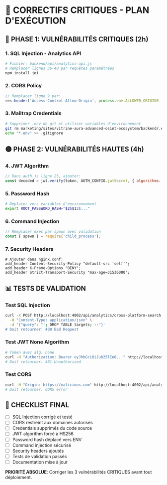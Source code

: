 # 🚨 CORRECTIFS CRITIQUES - PLAN D'EXÉCUTION

## 🔴 PHASE 1: VULNÉRABILITÉS CRITIQUES (2h)

### 1. SQL Injection - Analytics API
```bash
# Fichier: backend/api/analytics-api.js
# Remplacer lignes 36-40 par requêtes paramétrées
npm install joi
```

### 2. CORS Policy
```javascript
// Remplacer ligne 9 par:
res.header('Access-Control-Allow-Origin', process.env.ALLOWED_ORIGINS || 'http://localhost:3000');
```

### 3. Mailtrap Credentials
```bash
# Supprimer .env de git et utiliser variables d'environnement
git rm marketing/sites/vitrine-aura-advanced-osint-ecosystem/backend/.env
echo "*.env" >> .gitignore
```

## 🟡 PHASE 2: VULNÉRABILITÉS HAUTES (4h)

### 4. JWT Algorithm
```javascript
// Dans auth.js ligne 25, ajouter:
const decoded = jwt.verify(token, AUTH_CONFIG.jwtSecret, { algorithms: ['HS256'] });
```

### 5. Password Hash
```bash
# Déplacer vers variables d'environnement
export ROOT_PASSWORD_HASH="$2b$12$..."
```

### 6. Command Injection
```javascript
// Remplacer exec par spawn avec validation
const { spawn } = require('child_process');
```

### 7. Security Headers
```nginx
# Ajouter dans nginx.conf:
add_header Content-Security-Policy "default-src 'self'";
add_header X-Frame-Options "DENY";
add_header Strict-Transport-Security "max-age=31536000";
```

## 📊 TESTS DE VALIDATION

### Test SQL Injection
```bash
curl -X POST http://localhost:4002/api/analytics/cross-platform-search \
  -H "Content-Type: application/json" \
  -d '{"query": "'; DROP TABLE targets; --"}'
# Doit retourner: 400 Bad Request
```

### Test JWT None Algorithm
```bash
# Token avec alg: none
curl -H "Authorization: Bearer eyJhbGciOiJub25lIn0..." http://localhost:4001/api/status
# Doit retourner: 401 Unauthorized
```

### Test CORS
```bash
curl -H "Origin: https://malicious.com" http://localhost:4002/api/analytics/dashboard
# Doit retourner: CORS error
```

## 🎯 CHECKLIST FINAL
- [ ] SQL Injection corrigé et testé
- [ ] CORS restreint aux domaines autorisés  
- [ ] Credentials supprimés du code source
- [ ] JWT algorithm forcé à HS256
- [ ] Password hash déplacé vers ENV
- [ ] Command injection sécurisé
- [ ] Security headers ajoutés
- [ ] Tests de validation passés
- [ ] Documentation mise à jour

**PRIORITÉ ABSOLUE**: Corriger les 3 vulnérabilités CRITIQUES avant tout déploiement.